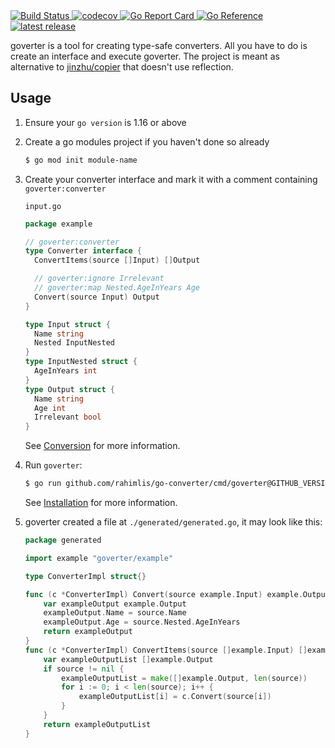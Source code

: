 <a href="https://github.com/rahimlis/go-converter/actions/workflows/build.yml">
    <img alt="Build Status" src="https://github.com/rahimlis/go-converter/actions/workflows/build.yml/badge.svg">
</a>
<a href="https://codecov.io/gh/jmattheis/goverter">
    <img alt="codecov" src="https://codecov.io/gh/jmattheis/goverter/branch/main/graph/badge.svg">
</a>
<a href="https://goreportcard.com/report/github.com/rahimlis/go-converter">
    <img alt="Go Report Card" src="https://goreportcard.com/badge/github.com/rahimlis/go-converter">
</a>
<a href="https://pkg.go.dev/github.com/rahimlis/go-converter">
    <img alt="Go Reference" src="https://pkg.go.dev/badge/github.com/rahimlis/go-converter.svg">
</a>
<a href="https://github.com/rahimlis/go-converter/releases/latest">
    <img alt="latest release" src="https://img.shields.io/github/release/jmattheis/goverter.svg">
</a>

goverter is a tool for creating type-safe converters. All you have to
do is create an interface and execute goverter. The project is meant as
alternative to [jinzhu/copier](https://github.com/jinzhu/copier) that doesn't
use reflection.

## Usage

1. Ensure your `go version` is 1.16 or above

1. Create a go modules project if you haven't done so already

    ```bash
    $ go mod init module-name
    ```

1. Create your converter interface and mark it with a comment containing `goverter:converter`

   `input.go`

    ```go
    package example

    // goverter:converter
    type Converter interface {
      ConvertItems(source []Input) []Output

      // goverter:ignore Irrelevant
      // goverter:map Nested.AgeInYears Age
      Convert(source Input) Output
    }

    type Input struct {
      Name string
      Nested InputNested
    }
    type InputNested struct {
      AgeInYears int
    }
    type Output struct {
      Name string
      Age int
      Irrelevant bool
    }
    ```

   See [Conversion](https://goverter.jmattheis.de/#/conversion) for more information.

1. Run `goverter`:

    ```bash
    $ go run github.com/rahimlis/go-converter/cmd/goverter@GITHUB_VERSION ./
    ```

   See [Installation](https://goverter.jmattheis.de/#/install) for more information.

1. goverter created a file at `./generated/generated.go`, it may look like this:

    ```go
    package generated

    import example "goverter/example"

    type ConverterImpl struct{}

    func (c *ConverterImpl) Convert(source example.Input) example.Output {
        var exampleOutput example.Output
        exampleOutput.Name = source.Name
        exampleOutput.Age = source.Nested.AgeInYears
        return exampleOutput
    }
    func (c *ConverterImpl) ConvertItems(source []example.Input) []example.Output {
        var exampleOutputList []example.Output
        if source != nil {
            exampleOutputList = make([]example.Output, len(source))
            for i := 0; i < len(source); i++ {
                exampleOutputList[i] = c.Convert(source[i])
            }
        }
        return exampleOutputList
    }
    ```
